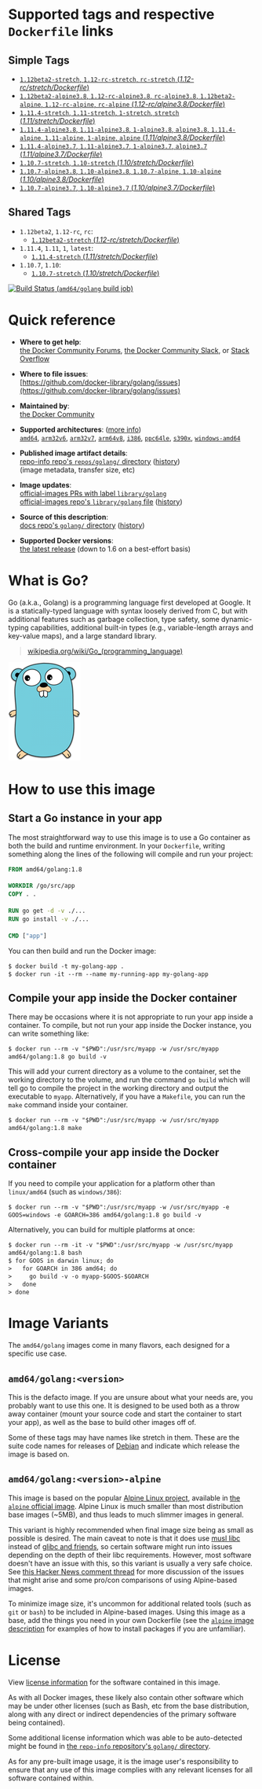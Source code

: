 <!--

********************************************************************************

WARNING:

    DO NOT EDIT "golang/README.md"

    IT IS AUTO-GENERATED

    (from the other files in "golang/" combined with a set of templates)

********************************************************************************

-->

# Supported tags and respective `Dockerfile` links

## Simple Tags

-	[`1.12beta2-stretch`, `1.12-rc-stretch`, `rc-stretch` (*1.12-rc/stretch/Dockerfile*)](https://github.com/docker-library/golang/blob/ad773d11d0bdf21d1f4bc4adf7ea580e71f49d10/1.12-rc/stretch/Dockerfile)
-	[`1.12beta2-alpine3.8`, `1.12-rc-alpine3.8`, `rc-alpine3.8`, `1.12beta2-alpine`, `1.12-rc-alpine`, `rc-alpine` (*1.12-rc/alpine3.8/Dockerfile*)](https://github.com/docker-library/golang/blob/ad773d11d0bdf21d1f4bc4adf7ea580e71f49d10/1.12-rc/alpine3.8/Dockerfile)
-	[`1.11.4-stretch`, `1.11-stretch`, `1-stretch`, `stretch` (*1.11/stretch/Dockerfile*)](https://github.com/docker-library/golang/blob/304174c7c604cbb7dd445ab58f479efe98f3bbf4/1.11/stretch/Dockerfile)
-	[`1.11.4-alpine3.8`, `1.11-alpine3.8`, `1-alpine3.8`, `alpine3.8`, `1.11.4-alpine`, `1.11-alpine`, `1-alpine`, `alpine` (*1.11/alpine3.8/Dockerfile*)](https://github.com/docker-library/golang/blob/304174c7c604cbb7dd445ab58f479efe98f3bbf4/1.11/alpine3.8/Dockerfile)
-	[`1.11.4-alpine3.7`, `1.11-alpine3.7`, `1-alpine3.7`, `alpine3.7` (*1.11/alpine3.7/Dockerfile*)](https://github.com/docker-library/golang/blob/304174c7c604cbb7dd445ab58f479efe98f3bbf4/1.11/alpine3.7/Dockerfile)
-	[`1.10.7-stretch`, `1.10-stretch` (*1.10/stretch/Dockerfile*)](https://github.com/docker-library/golang/blob/592ba6d666abe8698b915749723498451060a919/1.10/stretch/Dockerfile)
-	[`1.10.7-alpine3.8`, `1.10-alpine3.8`, `1.10.7-alpine`, `1.10-alpine` (*1.10/alpine3.8/Dockerfile*)](https://github.com/docker-library/golang/blob/592ba6d666abe8698b915749723498451060a919/1.10/alpine3.8/Dockerfile)
-	[`1.10.7-alpine3.7`, `1.10-alpine3.7` (*1.10/alpine3.7/Dockerfile*)](https://github.com/docker-library/golang/blob/592ba6d666abe8698b915749723498451060a919/1.10/alpine3.7/Dockerfile)

## Shared Tags

-	`1.12beta2`, `1.12-rc`, `rc`:
	-	[`1.12beta2-stretch` (*1.12-rc/stretch/Dockerfile*)](https://github.com/docker-library/golang/blob/ad773d11d0bdf21d1f4bc4adf7ea580e71f49d10/1.12-rc/stretch/Dockerfile)
-	`1.11.4`, `1.11`, `1`, `latest`:
	-	[`1.11.4-stretch` (*1.11/stretch/Dockerfile*)](https://github.com/docker-library/golang/blob/304174c7c604cbb7dd445ab58f479efe98f3bbf4/1.11/stretch/Dockerfile)
-	`1.10.7`, `1.10`:
	-	[`1.10.7-stretch` (*1.10/stretch/Dockerfile*)](https://github.com/docker-library/golang/blob/592ba6d666abe8698b915749723498451060a919/1.10/stretch/Dockerfile)

[![Build Status](https://doi-janky.infosiftr.net/job/multiarch/job/amd64/job/golang/badge/icon) (`amd64/golang` build job)](https://doi-janky.infosiftr.net/job/multiarch/job/amd64/job/golang/)

# Quick reference

-	**Where to get help**:  
	[the Docker Community Forums](https://forums.docker.com/), [the Docker Community Slack](https://blog.docker.com/2016/11/introducing-docker-community-directory-docker-community-slack/), or [Stack Overflow](https://stackoverflow.com/search?tab=newest&q=docker)

-	**Where to file issues**:  
	[https://github.com/docker-library/golang/issues](https://github.com/docker-library/golang/issues)

-	**Maintained by**:  
	[the Docker Community](https://github.com/docker-library/golang)

-	**Supported architectures**: ([more info](https://github.com/docker-library/official-images#architectures-other-than-amd64))  
	[`amd64`](https://hub.docker.com/r/amd64/golang/), [`arm32v6`](https://hub.docker.com/r/arm32v6/golang/), [`arm32v7`](https://hub.docker.com/r/arm32v7/golang/), [`arm64v8`](https://hub.docker.com/r/arm64v8/golang/), [`i386`](https://hub.docker.com/r/i386/golang/), [`ppc64le`](https://hub.docker.com/r/ppc64le/golang/), [`s390x`](https://hub.docker.com/r/s390x/golang/), [`windows-amd64`](https://hub.docker.com/r/winamd64/golang/)

-	**Published image artifact details**:  
	[repo-info repo's `repos/golang/` directory](https://github.com/docker-library/repo-info/blob/master/repos/golang) ([history](https://github.com/docker-library/repo-info/commits/master/repos/golang))  
	(image metadata, transfer size, etc)

-	**Image updates**:  
	[official-images PRs with label `library/golang`](https://github.com/docker-library/official-images/pulls?q=label%3Alibrary%2Fgolang)  
	[official-images repo's `library/golang` file](https://github.com/docker-library/official-images/blob/master/library/golang) ([history](https://github.com/docker-library/official-images/commits/master/library/golang))

-	**Source of this description**:  
	[docs repo's `golang/` directory](https://github.com/docker-library/docs/tree/master/golang) ([history](https://github.com/docker-library/docs/commits/master/golang))

-	**Supported Docker versions**:  
	[the latest release](https://github.com/docker/docker-ce/releases/latest) (down to 1.6 on a best-effort basis)

# What is Go?

Go (a.k.a., Golang) is a programming language first developed at Google. It is a statically-typed language with syntax loosely derived from C, but with additional features such as garbage collection, type safety, some dynamic-typing capabilities, additional built-in types (e.g., variable-length arrays and key-value maps), and a large standard library.

> [wikipedia.org/wiki/Go_(programming_language)](http://en.wikipedia.org/wiki/Go_%28programming_language%29)

![logo](https://raw.githubusercontent.com/docker-library/docs/01c12653951b2fe592c1f93a13b4e289ada0e3a1/golang/logo.png)

# How to use this image

## Start a Go instance in your app

The most straightforward way to use this image is to use a Go container as both the build and runtime environment. In your `Dockerfile`, writing something along the lines of the following will compile and run your project:

```dockerfile
FROM amd64/golang:1.8

WORKDIR /go/src/app
COPY . .

RUN go get -d -v ./...
RUN go install -v ./...

CMD ["app"]
```

You can then build and run the Docker image:

```console
$ docker build -t my-golang-app .
$ docker run -it --rm --name my-running-app my-golang-app
```

## Compile your app inside the Docker container

There may be occasions where it is not appropriate to run your app inside a container. To compile, but not run your app inside the Docker instance, you can write something like:

```console
$ docker run --rm -v "$PWD":/usr/src/myapp -w /usr/src/myapp amd64/golang:1.8 go build -v
```

This will add your current directory as a volume to the container, set the working directory to the volume, and run the command `go build` which will tell go to compile the project in the working directory and output the executable to `myapp`. Alternatively, if you have a `Makefile`, you can run the `make` command inside your container.

```console
$ docker run --rm -v "$PWD":/usr/src/myapp -w /usr/src/myapp amd64/golang:1.8 make
```

## Cross-compile your app inside the Docker container

If you need to compile your application for a platform other than `linux/amd64` (such as `windows/386`):

```console
$ docker run --rm -v "$PWD":/usr/src/myapp -w /usr/src/myapp -e GOOS=windows -e GOARCH=386 amd64/golang:1.8 go build -v
```

Alternatively, you can build for multiple platforms at once:

```console
$ docker run --rm -it -v "$PWD":/usr/src/myapp -w /usr/src/myapp amd64/golang:1.8 bash
$ for GOOS in darwin linux; do
>   for GOARCH in 386 amd64; do
>     go build -v -o myapp-$GOOS-$GOARCH
>   done
> done
```

# Image Variants

The `amd64/golang` images come in many flavors, each designed for a specific use case.

## `amd64/golang:<version>`

This is the defacto image. If you are unsure about what your needs are, you probably want to use this one. It is designed to be used both as a throw away container (mount your source code and start the container to start your app), as well as the base to build other images off of.

Some of these tags may have names like stretch in them. These are the suite code names for releases of [Debian](https://wiki.debian.org/DebianReleases) and indicate which release the image is based on.

## `amd64/golang:<version>-alpine`

This image is based on the popular [Alpine Linux project](http://alpinelinux.org), available in [the `alpine` official image](https://hub.docker.com/_/alpine). Alpine Linux is much smaller than most distribution base images (~5MB), and thus leads to much slimmer images in general.

This variant is highly recommended when final image size being as small as possible is desired. The main caveat to note is that it does use [musl libc](http://www.musl-libc.org) instead of [glibc and friends](http://www.etalabs.net/compare_libcs.html), so certain software might run into issues depending on the depth of their libc requirements. However, most software doesn't have an issue with this, so this variant is usually a very safe choice. See [this Hacker News comment thread](https://news.ycombinator.com/item?id=10782897) for more discussion of the issues that might arise and some pro/con comparisons of using Alpine-based images.

To minimize image size, it's uncommon for additional related tools (such as `git` or `bash`) to be included in Alpine-based images. Using this image as a base, add the things you need in your own Dockerfile (see the [`alpine` image description](https://hub.docker.com/_/alpine/) for examples of how to install packages if you are unfamiliar).

# License

View [license information](http://golang.org/LICENSE) for the software contained in this image.

As with all Docker images, these likely also contain other software which may be under other licenses (such as Bash, etc from the base distribution, along with any direct or indirect dependencies of the primary software being contained).

Some additional license information which was able to be auto-detected might be found in [the `repo-info` repository's `golang/` directory](https://github.com/docker-library/repo-info/tree/master/repos/golang).

As for any pre-built image usage, it is the image user's responsibility to ensure that any use of this image complies with any relevant licenses for all software contained within.
